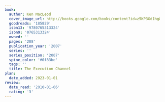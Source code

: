 ```yaml
---
book:
  author: Ken MacLeod
  cover_image_url: http://books.google.com/books/content?id=z5KP3Gd1hg8C&printsec=frontcover&img=1&zoom=1&edge=curl&source=gbs_api
  goodreads: '185829'
  isbn13: '9780765313324'
  isbn9: '0765313324'
  owned: ''
  pages: '288'
  publication_year: '2007'
  series: ''
  series_position: '2007'
  spine_color: '#0f83be'
  tags: ''
  title: The Execution Channel
plan:
  date_added: 2023-01-01
review:
  date_read: '2010-01-06'
  rating: '3'
---
```

